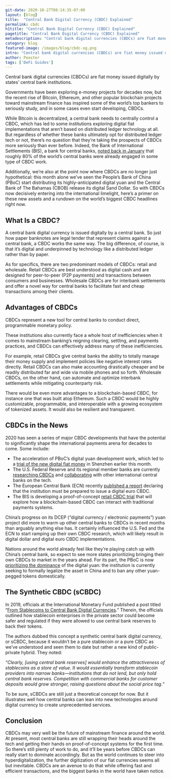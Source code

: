 ```yaml
---
git-date: 2020-10-27T08:14:35-07:00
layout: [blog]
title:  "Central Bank Digital Currency (CBDC) Explained"
permalink: cbdc
h1title: "Central Bank Digital Currency (CBDC) Explained"
pagetitle: "Central Bank Digital Currency (CBDC) Explained"
metadescription: "Central bank digital currencies (CBDCs) are fiat money issued digitally by states’ central bank institutions, popular blockchain projects has inspired some of the world’s top bankers to seriously study, and in some cases even start developing, CBDCs"
category: blog
featured-image: /images/blog/cbdc-og.png
intro: "Central bank digital currencies (CBDCs) are fiat money issued digitally by states’ central bank institutions"
author: Peaster
tags: ['DeFi Guides']
---
```

Central bank digital currencies (CBDCs) are fiat money issued digitally by states’ central bank institutions.

Governments have been exploring e-money projects for decades now, but the recent rise of Bitcoin, Ethereum, and other popular blockchain projects toward mainstream finance has inspired some of the world’s top bankers to seriously study, and in some cases even start developing, CBDCs.

While Bitcoin is decentralized, a central bank needs to centrally control a CBDC, which has led to some institutions exploring digital fiat implementations that aren’t based on distributed ledger technology at all. But regardless of whether these banks ultimately opt for distributed ledger tech or not, there’s no question that they’re taking the prospects of CBDCs more seriously than ever before. Indeed, the Bank of International Settlements (BIS), a bank for central banks, [noted back in January](https://www.bis.org/publ/bppdf/bispap107.pdf) that roughly 80% of the world’s central banks were already engaged in some type of CBDC work.

Additionally, we’re also at the point now where CBDCs are no longer just hypothetical: this month alone we’ve seen the People’s Bank of China (PBoC) start distributing its highly-anticipated digital yuan and the Central Bank of The Bahamas (CBOB) release its digital Sand Dollar. So with CBDCs now decisively entering into the international limelight, here’s a primer on these new assets and a rundown on the world’s biggest CBDC headlines right now.


## What Is a CBDC?

A central bank digital currency is issued digitally by a central bank. So just how paper banknotes are legal tender that represent claims against a central bank, a CBDC works the same way. The big difference, of course, is that it’s digital and underpinned by technology like a distributed ledger rather than by paper.

As for specifics, there are two predominant models of CBDCs: retail and wholesale. Retail CBDCs are best understood as digital cash and are designed for peer-to-peer (P2P payments) and transactions between consumers and businesses. Wholesale CBDCs are for interbank settlements and offer a novel way for central banks to facilitate fast and cheap transactions among their clients.


## Advantages of CBDCs

CBDCs represent a new tool for central banks to conduct direct, programmable monetary policy.

These institutions also currently face a whole host of inefficiencies when it comes to mainstream banking’s reigning clearing, settling, and payments practices, and CBDCs can effectively address many of these inefficiencies.

For example, retail CBDCs give central banks the ability to totally manage their money supply and implement policies like negative interest rates directly. Retail CBDCs can also make accounting drastically cheaper and be readily distributed far and wide via mobile phones and so forth. Wholesale CBDCs, on the other hand, can automate and optimize interbank settlements while mitigating counterparty risk.

There would be even more advantages to a blockchain-based CBDC, for instance one that was built atop Ethereum. Such a CBDC would be highly customizable, programmable, and interoperable with a growing ecosystem of tokenized assets. It would also be resilient and transparent.


## CBDCs in the News

2020 has seen a series of major CBDC developments that have the potential to significantly shape the international payments arena for decades to come. Some include:

*   The acceleration of PBoC’s digital yuan development work, which led to a [trial of the new digital fiat money](https://www.theblockcrypto.com/linked/81753/dcep-china-shenzhen-digital-yuan) in Shenzhen earlier this month.
*   The U.S. Federal Reserve and its regional member banks are currently [researching CBDCs](https://www.forbes.com/sites/jasonbrett/2020/08/13/federal-reserve-reveals-research-plans-for-digital-dollar/#66a9c1759467) and [collaborating](https://www.bis.org/press/p201009.htm) with other international central banks on the tech.
*   The European Central Bank (ECN) recently [published a report](https://www.ecb.europa.eu/pub/pdf/other/Report_on_a_digital_euro~4d7268b458.en.pdf) declaring that the institution must be prepared to issue a digital euro CBDC.
*   The BIS is developing a proof-of-concept [retail CBDC trial](https://www.nasdaq.com/articles/benoit-coeure-reveals-bis-plan-for-cbdc-trial-starting-in-2020-2020-10-26) that will explore how a blockchain-based CBDC can interact with traditional payments systems.

China’s progress on its DCEP (“digital currency / electronic payments”) yuan project did more to warm up other central banks to CBDCs in recent months than arguably anything else has. It certainly influenced the U.S. Fed and the ECN to start ramping up their own CBDC research, which will likely result in digital dollar and digital euro CBDC implementations.

Nations around the world already feel like they’re playing catch up with China’s central bank, so expect to see more states prioritizing bringing their own CBDCs to market in the years ahead. For its part, the PBoC is now [prioritizing the dominance](https://www.theblockcrypto.com/post/82149/pboc-seeks-to-revise-banking-law-to-legalize-digital-yuan-and-ban-yuan-pegged-tokens) of the digital yuan: the institution is currently seeking to formally legalize the asset in China and to ban any other yuan-pegged tokens domestically.


## The Synthetic CBDC (sCBDC)

In 2019, officials at the International Monetary Fund published a post titled “[From Stablecoins to Central Bank Digital Currencies](https://blogs.imf.org/2019/09/26/from-stablecoins-to-central-bank-digital-currencies/).” Therein, the officials outlined how stablecoin enterprises in the private sector could become safer and regulated if they were allowed to use central bank reserves to back their tokens.

The authors dubbed this concept a synthetic central bank digital currency, or sCBDC, because it wouldn’t be a pure stablecoin or a pure CBDC as we’ve understood and seen them to date but rather a new kind of public-private hybrid. They noted:

_“Clearly, [using central bank reserves] would enhance the attractiveness of stablecoins as a store of value. It would essentially transform stablecoin providers into narrow banks—institutions that do not lend, but only hold central bank reserves. Competition with commercial banks for customer deposits would grow stronger, raising questions about the social price tag.”_

To be sure, sCBDCs are still just a theoretical concept for now. But it illustrates well how central banks can lean into new technologies around digital currency to create unprecedented services.


## Conclusion

CBDCs may very well be the future of mainstream finance around the world. At present, most central banks are still wrapping their heads around the tech and getting their hands on proof-of-concept systems for the first time. So there’s still plenty of work to do, and it’ll be years before CBDCs can really start to dominate accordingly. But as the world continues to steer into hyperdigitalization, the further digitization of our fiat currencies seems all but inevitable. CBDCs are an avenue to do that while offering fast and efficient transactions, and the biggest banks in the world have taken notice.
